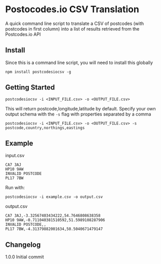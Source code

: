 # Postocodes.io CSV Translation

A quick command line script to translate a CSV of postcodes (with postcodes in first column) into a list of results retrieved from the Postcodes.io API

## Install

Since this is a command line script, you will need to install this globally

```
npm install postcodesiocsv -g
```

## Getting Started

```
postcodesiocsv -i <INPUT_FILE.csv> -o <OUTPUT_FILE.csv>
```

This will return postcode,longitude,latitude by default. Specify your own output schema with the `-s` flag with properties separated by a comma

```
postcodesiocsv -i <INPUT_FILE.csv> -o <OUTPUT_FILE.csv> -s postcode,country,northings,eastings
```

## Example

input.csv

```
CA7 3AJ
HP10 9AW
INVALID POSTCODE
PL17 7BW
```

Run with:
```
postcodesiocsv -i example.csv -o output.csv
```

output.csv
```
CA7 3AJ,-3.32567403434222,54.7646808638358
HP10 9AW,-0.711040381510592,51.5989108287906
INVALID POSTCODE,,
PL17 7BW,-4.31379882001634,50.5040671479147
```

## Changelog

1.0.0 Initial commit
